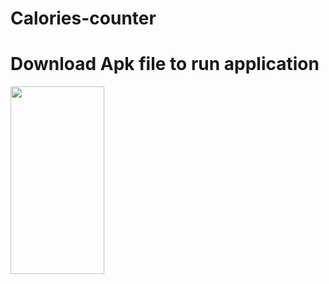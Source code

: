 # Calories-counter
# Download Apk file to run application

<a href="url"><img src="https://citize-complain-box.000webhostapp.com/CaloriesScreenShort/Screenshot_1570443371.png" align="left" height="300" width="150" ></a>
